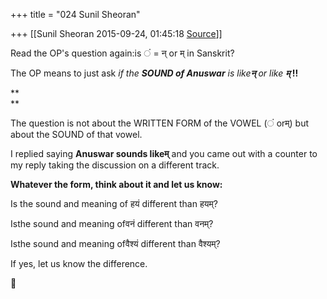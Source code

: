 +++
title = "024 Sunil Sheoran"

+++
[[Sunil Sheoran	2015-09-24, 01:45:18 [Source](https://groups.google.com/g/samskrita/c/f7FVJ3Feu58)]]



Read the OP's question again:is ं = न् or म् in Sanskrit?  

The OP means to just ask *if the **SOUND of Anuswar** is like**न्** or like* ***म्* !!**  

**  
**

The question is not about the WRITTEN FORM of the VOWEL (ं orम्) but about the SOUND of that vowel.

I replied saying **Anuswar sounds likeम्** and you came out with a counter to my reply taking the discussion on a different track.  

  

**Whatever the form, think about it and let us know:**

  

Is the sound and meaning of हयं different than हयम्?  

Isthe sound and meaning ofवनं different than वनम्?

Isthe sound and meaning ofवैश्यं different than वैश्यम्?

  

If yes, let us know the difference.



